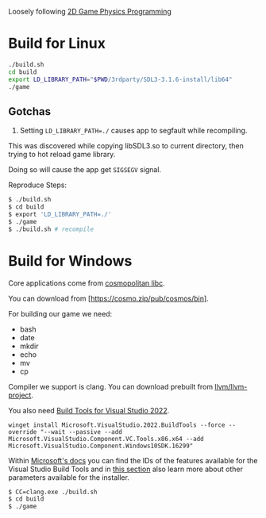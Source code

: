 Loosely following [2D Game Physics Programming](https://pikuma.com/courses/game-physics-engine-programming)

# Build for Linux

```sh
./build.sh
cd build
export LD_LIBRARY_PATH="$PWD/3rdparty/SDL3-3.1.6-install/lib64"
./game
```
## Gotchas

1. Setting `LD_LIBRARY_PATH=./` causes app to segfault while recompiling.

This was discovered while copying libSDL3.so to current directory, then
trying to hot reload game library.
   
Doing so will cause the app get `SIGSEGV` signal.

Reproduce Steps:

```sh
$ ./build.sh
$ cd build
$ export 'LD_LIBRARY_PATH=./'
$ ./game
$ ./build.sh # recompile
```

# Build for Windows

Core applications come from [cosmopolitan libc](https://justine.lol/cosmopolitan/index.html).

You can download from [https://cosmo.zip/pub/cosmos/bin].

For building our game we need:
- bash
- date
- mkdir
- echo
- mv
- cp

Compiler we support is clang. You can download prebuilt from [llvm/llvm-project](https://github.com/llvm/llvm-project/releases/latest).

You also need [Build Tools for Visual Studio 2022](https://aka.ms/vs/17/release/vs_BuildTools.exe).

```
winget install Microsoft.VisualStudio.2022.BuildTools --force --override "--wait --passive --add Microsoft.VisualStudio.Component.VC.Tools.x86.x64 --add Microsoft.VisualStudio.Component.Windows10SDK.16299"
```

Within [Microsoft's docs](https://learn.microsoft.com/en-us/visualstudio/install/workload-component-id-vs-build-tools) you can find the IDs of the features available for the Visual Studio Build Tools and in [this section](https://learn.microsoft.com/en-us/visualstudio/install/use-command-line-parameters-to-install-visual-studio) also learn more about other parameters available for the installer.

```sh
$ CC=clang.exe ./build.sh
$ cd build
$ ./game
```
